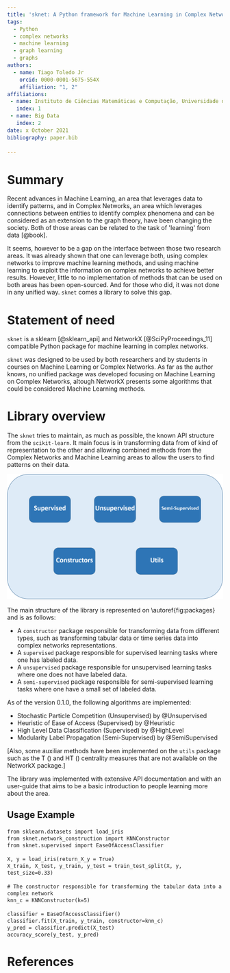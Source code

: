```yaml
---
title: 'sknet: A Python framework for Machine Learning in Complex Networks'
tags:
  - Python
  - complex networks
  - machine learning
  - graph learning
  - graphs
authors:
  - name: Tiago Toledo Jr
    orcid: 0000-0001-5675-554X
    affiliation: "1, 2"
affiliations:
 - name: Instituto de Ciências Matemáticas e Computação, Universidade de São Paulo
   index: 1
 - name: Big Data
   index: 2
date: x October 2021
bibliography: paper.bib

---
```


# Summary

Recent advances in Machine Learning, an area that leverages data to identify patterns,
and in Complex Networks, an area which leverages connections between entities to identify
complex phenomena and can be considered as an extension to the graph theory, have been
changing the society. Both of those areas can be related to the task of 'learning' from data [@book].

It seems, however to be a gap on the interface between those two research areas.
It was already shown that one can leverage both, using complex networks to improve
machine learning methods, and using machine learning to exploit the information on
complex networks to achieve better results.
However, little to no implementation of methods that can be used on both areas has been
open-sourced. And for those who did, it was not done in any unified way.
`sknet` comes a library to solve this gap.

# Statement of need

`sknet` is a sklearn [@sklearn_api] and NetworkX [@SciPyProceedings_11] compatible Python package for machine learning
in complex networks. 

`sknet` was designed to be used by both researchers and by students in courses
on Machine Learning or Complex Networks. As far as the author knows, no unified
package was developed focusing on Machine Learning on Complex Networks, altough
NetworkX presents some algorithms that could be considered Machine Learning methods.

# Library overview

The `sknet` tries to maintain, as much as possible, the known API structure from
the `scikit-learn`. It main focus is in transforming data from of kind of representation
to the other and allowing combined methods from the Complex Networks and Machine Learning
areas to allow the users to find patterns on their data.

![`sknet` packages structure.\label{fig:packages}](sknet_packages.png)

The main structure of the library is represented on \autoref{fig:packages} and is as follows:
- A `constructor` package responsible for transforming data from different types, such
as transforming tabular data or time series data into complex networks representations.
- A `supervised` package responsible for supervised learning tasks where one has labeled data.
- A `unsupervised` package responsible for unsupervised learning tasks where one does not have labeled data.
- A `semi-supervised` package responsible for semi-supervised learning tasks where one have a small set of labeled data.

As of the version 0.1.0, the following algorithms are implemented:
- Stochastic Particle Competition (Unsupervised) by @Unsupervised
- Heuristic of Ease of Access (Supervised) by @Heuristic
- High Level Data Classification (Supervised) by @HighLevel
- Modularity Label Propagation (Semi-Supervised) by @SemiSupervised

[Also, some auxiliar methods have been implemented on the `utils` package such as the
 T () and HT () centrality measures that are not available on the NetworkX package.]

 The library was implemented with extensive API documentation and with an user-guide
 that aims to be a basic introduction to people learning more about the area.

## Usage Example

    from sklearn.datasets import load_iris
    from sknet.network_construction import KNNConstructor
    from sknet.supervised import EaseOfAccessClassifier

    X, y = load_iris(return_X_y = True)
    X_train, X_test, y_train, y_test = train_test_split(X, y, test_size=0.33)

    # The constructor responsible for transforming the tabular data into a complex network
    knn_c = KNNConstructor(k=5)

    classifier = EaseOfAccessClassifier()
    classifier.fit(X_train, y_train, constructor=knn_c)
    y_pred = classifier.predict(X_test)
    accuracy_score(y_test, y_pred)

# References